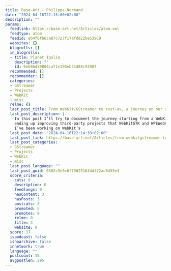 ```yaml
---
title: Base-Art - Philippe Normand
date: "2024-04-16T22:15:00+02:00"
description: ""
params:
  feedlink: https://base-art.net/Articles/atom.xml
  feedtype: atom
  feedid: eb4f6fb6ca87c727f17afdd22be539c9
  websites: {}
  blogrolls: []
  in_blogrolls:
  - title: Planet Igalia
    description: ""
    id: 6eb0bd50806ca71e195eb21d88c93507
  recommended: []
  recommender: []
  categories:
  - GStreamer
  - Projects
  - WebKit
  - misc
  relme: {}
  last_post_title: From WebKit/GStreamer to rust-av, a journey on our stack’s layers
  last_post_description: |-
    In this post I’ll try to document the journey starting from a WebKit issue and
    ending up improving third-party projects that WebKitGTK and WPEWebKit depend on.
    I’ve been working on WebKit’s
  last_post_date: "2024-04-16T22:14:33+02:00"
  last_post_link: https://base-art.net/Articles/from-webkitgstreamer-to-rust-av-a-journey-on-our-stacks-layers/
  last_post_categories:
  - GStreamer
  - Projects
  - WebKit
  - misc
  last_post_language: ""
  last_post_guid: 6582c5e9c6f736251634df72ac0455e3
  score_criteria:
    cats: 0
    description: 0
    feedlangs: 0
    hasContent: 3
    hasPosts: 3
    postcats: 3
    promoted: 5
    promotes: 0
    relme: 0
    title: 3
    website: 0
  score: 17
  ispodcast: false
  isnoarchive: false
  innetwork: true
  language: ""
  postcount: 15
  avgpostlen: 295
---
```

